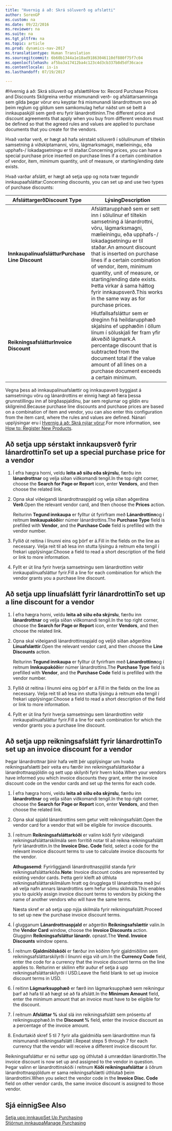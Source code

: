 ```yaml
---
title: "Hvernig á að: Skrá söluverð og afslætti"
author: SorenGP
ms.custom: na
ms.date: 09/22/2016
ms.reviewer: na
ms.suite: na
ms.tgt_pltfrm: na
ms.topic: article
ms.prod: dynamics-nav-2017
ms.translationtype: Human Translation
ms.sourcegitcommit: 6b60b1344a1e18ad91863046110df880f75f7c04
ms.openlocfilehash: af5ba3a17412ba4c123c4d3cb337b8d5df36cace
ms.contentlocale: is-is
ms.lasthandoff: 07/19/2017

---
```


#<a name="how-to-record-purchase-prices-and-discounts"></a><span data-ttu-id="1be22-102">Hvernig á að: Skrá söluverð og afslætti</span><span class="sxs-lookup"><span data-stu-id="1be22-102">How to: Record Purchase Prices and Discounts</span></span>
<span data-ttu-id="1be22-103">Skilgreina verður mismunandi verð- og afsláttarsamninga sem gilda þegar vörur eru keyptar frá mismunandi lánardrottnum svo að þeim reglum og gildum sem samkomulag hefur náðst um sé beitt á innkaupaskjöl sem gerð eru fyrir lánardrottininn.</span><span class="sxs-lookup"><span data-stu-id="1be22-103">The different price and discount agreements that apply when you buy from different vendors must be defined so that the agreed rules and values are applied to purchase documents that you create for the vendors.</span></span>

<span data-ttu-id="1be22-104">Hvað varðar verð, er hægt að hafa sérstakt söluverð í sölulínunum ef tiltekin samsetning á viðskiptamanni, vöru, lágmarksmagni, mælieiningu, eða upphafs-/ lokadagsetningu er til staðar.</span><span class="sxs-lookup"><span data-stu-id="1be22-104">Concerning prices, you can have a special purchase price inserted on purchase lines if a certain combination of vendor, item, minimum quantity, unit of measure, or starting/ending date exists.</span></span>

<span data-ttu-id="1be22-105">Hvað varðar afslátt, er hægt að setja upp og nota tvær tegundir innkaupaafsláttar:</span><span class="sxs-lookup"><span data-stu-id="1be22-105">Concerning discounts, you can set up and use two types of purchase discounts:</span></span>

|<span data-ttu-id="1be22-106">Afsláttargerð</span><span class="sxs-lookup"><span data-stu-id="1be22-106">Discount Type</span></span> |<span data-ttu-id="1be22-107">Lýsing</span><span class="sxs-lookup"><span data-stu-id="1be22-107">Description</span></span> |
|--------------|------------|
|<span data-ttu-id="1be22-108">**Innkaupalínuafsláttur**</span><span class="sxs-lookup"><span data-stu-id="1be22-108">**Purchase Line Discount**</span></span>|<span data-ttu-id="1be22-109">Afsláttarupphæð sem er sett inn í sölulínur ef tiltekin samsetning á lánardrottni, vöru, lágmarksmagni, mælieiningu, eða upphafs-/ lokadagsetningu er til staðar.</span><span class="sxs-lookup"><span data-stu-id="1be22-109">An amount discount that is inserted on purchase lines if a certain combination of vendor, item, minimum quantity, unit of measure, or starting/ending date exists.</span></span> <span data-ttu-id="1be22-110">Þetta virkar á sama háttog fyrir innkaupsverð.</span><span class="sxs-lookup"><span data-stu-id="1be22-110">This works in the same way as for purchase prices.</span></span>|
|<span data-ttu-id="1be22-111">**Reikningsafsláttur**</span><span class="sxs-lookup"><span data-stu-id="1be22-111">**Invoice Discount**</span></span>|<span data-ttu-id="1be22-112">Hlutfallsafsláttur sem er dreginn frá heildarupphæð skjalsins ef upphæðin í öllum línum í söluskjali fer fram yfir ákveðið lágmark.</span><span class="sxs-lookup"><span data-stu-id="1be22-112">A percentage discount that is subtracted from the document total if the value amount of all lines on a purchase document exceeds a certain minimum.</span></span>|

<span data-ttu-id="1be22-113">Vegna þess að innkaupalínuafslættir og innkaupaverð byggjast á samsetningu vöru og lánardrottins er einnig hægt að færa þessa grunnstillingu inn af birgðaspjaldinu, þar sem reglurnar og gildin eru skilgreind.</span><span class="sxs-lookup"><span data-stu-id="1be22-113">Because purchase line discounts and purchase prices are based on a combination of item and vendor, you can also enter this configuration from the item card, where the rules and values are defined.</span></span> <span data-ttu-id="1be22-114">Nánari upplýsingar eru í [Hvernig á að: Skrá nýjar vörur](inventory-how-register-new-products.md).</span><span class="sxs-lookup"><span data-stu-id="1be22-114">For more information, see [How to: Register New Products](inventory-how-register-new-products.md).</span></span>

## <a name="to-set-up-a-special-purchase-price-for-a-vendor"></a><span data-ttu-id="1be22-115">Að setja upp sérstakt innkaupsverð fyrir lánardrottin</span><span class="sxs-lookup"><span data-stu-id="1be22-115">To set up a special purchase price for a vendor</span></span>
1. <span data-ttu-id="1be22-116">Í efra hægra horni, veldu **leita að síðu eða skýrslu**, færðu inn **lánardrottnar** og velja síðan viðkomandi tengil.</span><span class="sxs-lookup"><span data-stu-id="1be22-116">In the top right corner, choose the **Search for Page or Report** icon, enter **Vendors**, and then choose the related link.</span></span>
2. <span data-ttu-id="1be22-117">Opna skal viðeigandi lánardrottnaspjald og velja síðan aðgerðina **Verð**.</span><span class="sxs-lookup"><span data-stu-id="1be22-117">Open the relevant vendor card, and then choose the **Prices** action.</span></span>

    <span data-ttu-id="1be22-118">Reiturinn **Tegund innkaupa** er fylltur út fyrirfram með **Lánardrottinn**og í reitnum **Innkaupakóði**er númer lánardrottins.</span><span class="sxs-lookup"><span data-stu-id="1be22-118">The **Purchase Type** field is prefilled with **Vendor**, and the **Purchase Code** field is prefilled with the vendor number.</span></span>
3. <span data-ttu-id="1be22-119">Fyllið út reitina í línunni eins og þörf er á.</span><span class="sxs-lookup"><span data-stu-id="1be22-119">Fill in the fields on the line as necessary.</span></span> <span data-ttu-id="1be22-120">Velja reit til að lesa inn stutta lýsingu á reitnum eða tengil í frekari upplýsingar.</span><span class="sxs-lookup"><span data-stu-id="1be22-120">Choose a field to read a short description of the field or link to more information.</span></span>
4. <span data-ttu-id="1be22-121">Fyllt er út lína fyrir hverja samsetningu sem lánardrottinn veitir innkaupalínuafsláttur fyrir.</span><span class="sxs-lookup"><span data-stu-id="1be22-121">Fill a line for each combination for which the vendor grants you a purchase line discount.</span></span>

## <a name="to-set-up-a-line-discount-for-a-vendor"></a><span data-ttu-id="1be22-122">Að setja upp línuafslátt fyrir lánardrottin</span><span class="sxs-lookup"><span data-stu-id="1be22-122">To set up a line discount for a vendor</span></span>
1. <span data-ttu-id="1be22-123">Í efra hægra horni, veldu **leita að síðu eða skýrslu**, færðu inn **lánardrottnar** og velja síðan viðkomandi tengil.</span><span class="sxs-lookup"><span data-stu-id="1be22-123">In the top right corner, choose the **Search for Page or Report** icon, enter **Vendors**, and then choose the related link.</span></span>
2. <span data-ttu-id="1be22-124">Opna skal viðeigandi lánardrottinsspjald og veljið síðan aðgerðina **Línuafslættir**.</span><span class="sxs-lookup"><span data-stu-id="1be22-124">Open the relevant vendor card, and then choose the **Line Discounts** action.</span></span>

    <span data-ttu-id="1be22-125">Reiturinn **Tegund innkaupa** er fylltur út fyrirfram með **Lánardrottinn**og í reitnum **Innkaupakóði**er númer lánardrottins.</span><span class="sxs-lookup"><span data-stu-id="1be22-125">The **Purchase Type** field is prefilled with **Vendor**, and the **Purchase Code** field is prefilled with the vendor number.</span></span>
3. <span data-ttu-id="1be22-126">Fyllið út reitina í línunni eins og þörf er á.</span><span class="sxs-lookup"><span data-stu-id="1be22-126">Fill in the fields on the line as necessary.</span></span> <span data-ttu-id="1be22-127">Velja reit til að lesa inn stutta lýsingu á reitnum eða tengil í frekari upplýsingar.</span><span class="sxs-lookup"><span data-stu-id="1be22-127">Choose a field to read a short description of the field or link to more information.</span></span>
4. <span data-ttu-id="1be22-128">Fyllt er út lína fyrir hverja samsetningu sem lánardrottinn veitir innkaupalínuafsláttur fyrir.</span><span class="sxs-lookup"><span data-stu-id="1be22-128">Fill a line for each combination for which the vendor grants you a purchase line discount.</span></span>

## <a name="to-set-up-an-invoice-discount-for-a-vendor"></a><span data-ttu-id="1be22-129">Að setja upp reikningsafslátt fyrir lánardrottin</span><span class="sxs-lookup"><span data-stu-id="1be22-129">To set up an invoice discount for a vendor</span></span>
<span data-ttu-id="1be22-130">Þegar lánardrottnar þínir hafa veitt þér upplýsingar um hvaða reikningsafslætti þeir veita eru færðir inn reikningsafsláttarkóðar á lánardrottnaspjöldin og sett upp skilyrði fyrir hvern kóða.</span><span class="sxs-lookup"><span data-stu-id="1be22-130">When your vendors have informed you which invoice discounts they grant, enter the invoice discount code on the vendor cards and set up the terms for each code.</span></span>

1. <span data-ttu-id="1be22-131">Í efra hægra horni, veldu **leita að síðu eða skýrslu**, færðu inn **lánardrottnar** og velja síðan viðkomandi tengil.</span><span class="sxs-lookup"><span data-stu-id="1be22-131">In the top right corner, choose the **Search for Page or Report** icon, enter **Vendors**, and then choose the related link.</span></span>
2. <span data-ttu-id="1be22-132">Opna skal spjald lánardrottins sem getur veitt reikningsafslátt.</span><span class="sxs-lookup"><span data-stu-id="1be22-132">Open the vendor card for a vendor that will be eligible for invoice discounts.</span></span>
3. <span data-ttu-id="1be22-133">Í reitnum **Reikningsafsláttarkóði** er valinn kóði fyrir viðeigandi reikningsafsláttarskilmála sem forritið notar til að reikna reikningsafslátt fyrir lánardrottin.</span><span class="sxs-lookup"><span data-stu-id="1be22-133">In the **Invoice Disc. Code** field, select a code for the relevant invoice discount terms to use to calculate invoice discounts for the vendor.</span></span>

    <span data-ttu-id="1be22-134">**Athugasemd**: Fyrirliggjandi lánardrottnaspjöld standa fyrir reikningsafsláttarkóða.</span><span class="sxs-lookup"><span data-stu-id="1be22-134">**Note**: Invoice discount codes are represented by existing vendor cards.</span></span> <span data-ttu-id="1be22-135">Þetta gerir kleift að úthluta reikningsafsláttarskilmálum hratt og örugglega til lánardrottna með því að velja nafn annars lánardrottins sem hefur sömu skilmála.</span><span class="sxs-lookup"><span data-stu-id="1be22-135">This enables you to quickly assign invoice discount terms to vendors by picking the name of another vendors who will have the same terms.</span></span>

    <span data-ttu-id="1be22-136">Næsta skref er að setja upp nýja skilmála fyrir reikningsafslátt.</span><span class="sxs-lookup"><span data-stu-id="1be22-136">Proceed to set up new the purchase invoice discount terms.</span></span>
4. <span data-ttu-id="1be22-137">Í glugganum **Lánardrottnaspjald** er aðgerðin **Reikningsafslættir** valin.</span><span class="sxs-lookup"><span data-stu-id="1be22-137">In the **Vendor Card** window, choose the **Invoice Discounts** action.</span></span> <span data-ttu-id="1be22-138">Glugginn **Reikningsafsláttur lánardr.** opnast.</span><span class="sxs-lookup"><span data-stu-id="1be22-138">The **Vend. Invoice Discounts** window opens.</span></span>
5. <span data-ttu-id="1be22-139">Í reitnum **Gjaldmiðilskóði** er færður inn kóðinn fyrir gjaldmiðilinn sem reikningsafsláttarskilyrði í línunni eiga við um.</span><span class="sxs-lookup"><span data-stu-id="1be22-139">In the **Currency Code** field, enter the code for a currency that the invoice discount terms on the line applies to.</span></span> <span data-ttu-id="1be22-140">Reiturinn er skilinn eftir auður ef setja á upp reikningsafsláttarskilyrði í USD.</span><span class="sxs-lookup"><span data-stu-id="1be22-140">Leave the field blank to set up invoice discount terms in USD.</span></span>
6. <span data-ttu-id="1be22-141">Í reitinn **Lágmarksupphæð** er færð inn lágmarksupphæð sem reikningur þarf að hafa til að hægt sé að fá afslátt.</span><span class="sxs-lookup"><span data-stu-id="1be22-141">In the **Minimum Amount** field, enter the minimum amount that an invoice must have to be eligible for the discount.</span></span>
7. <span data-ttu-id="1be22-142">Í reitnum **Afsláttar %** skal slá inn reikningsafslátt sem prósentu af reikningsupphæð.</span><span class="sxs-lookup"><span data-stu-id="1be22-142">In the **Discount %** field, enter the invoice discount as a percentage of the invoice amount.</span></span>
8. <span data-ttu-id="1be22-143">Endurtakið skref 5 til 7 fyrir alla gjaldmiðla sem lánardrottinn mun fá mismunandi reikningsafslátt í.</span><span class="sxs-lookup"><span data-stu-id="1be22-143">Repeat steps 5 through 7 for each currency that the vendor will receive a different invoice discount for.</span></span>

<span data-ttu-id="1be22-144">Reikningsafsláttur er nú settur upp og úthlutað á umræddan lánardrottin.</span><span class="sxs-lookup"><span data-stu-id="1be22-144">The invoice discount is now set up and assigned to the vendor in question.</span></span> <span data-ttu-id="1be22-145">Þegar valinn er lánardrottinskóði í reitnum **Kóði reikningsafsláttar** á öðrum lánardrottnaspjöldum er sama reikningsafslætti úthlutað þeim lánardrottini.</span><span class="sxs-lookup"><span data-stu-id="1be22-145">When you select the vendor code in the **Invoice Disc. Code** field on other vendor cards, the same invoice discount is assigned to those vendor.</span></span>

## <a name="see-also"></a><span data-ttu-id="1be22-146">Sjá einnig</span><span class="sxs-lookup"><span data-stu-id="1be22-146">See Also</span></span>  
[<span data-ttu-id="1be22-147">Setja upp innkaup</span><span class="sxs-lookup"><span data-stu-id="1be22-147">Set Up Purchasing</span></span>](purchasing-setup-purchasing.md)  
[<span data-ttu-id="1be22-148">Stjórnun innkaupa</span><span class="sxs-lookup"><span data-stu-id="1be22-148">Manage Purchasing</span></span>](purchasing-manage-purchasing.md)

